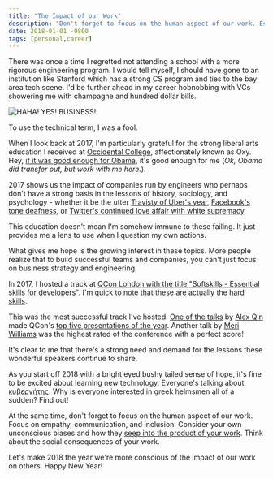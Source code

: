 ```yaml
---
title: "The Impact of our Work"
description: "Don't forget to focus on the human aspect of our work. Especially the unintended impact our work may have on others and society."
date: 2018-01-01 -0800
tags: [personal,career]
---
```


There was once a time I regretted not attending a school with a more rigorous engineering program. I would tell myself, I should have gone to an institution like Stanford which has a strong CS program and ties to the bay area tech scene. I'd be further ahead in my career hobnobbing with VCs showering me with champagne and hundred dollar bills.

![HAHA! YES! BUSINESS!](https://user-images.githubusercontent.com/19977/34470329-01e954f4-eee4-11e7-9c3b-acea657e464f.png)

To use the technical term, I was a fool.

When I look back at 2017, I'm particularly grateful for the strong liberal arts education I received at [Occidental College](https://oxy.edu), affectionately known as Oxy. Hey, [if it was good enough for Obama](https://obamascholars.oxy.edu/obama-oxy), it's good enough for me (_Ok, Obama did transfer out, but work with me here._).

2017 shows us the impact of companies run by engineers who perhaps don't have a strong basis in the lessons of history, sociology, and psychology - whether it be the utter [Travisty of Uber's year](https://thenextweb.com/tech/2017/12/28/ubers-terrible-horrible-no-good-bad-year/), [Facebook's tone deafness](http://www.chicagotribune.com/news/nationworld/ct-facebook-puerto-rico-20171011-story.html), or [Twitter's continued love affair with white supremacy](https://www.damemagazine.com/2017/10/19/twitter-and-white-supremacy-love-story/).

This education doesn't mean I'm somehow immune to these failing. It just provides me a lens to use when I question my own actions.

What gives me hope is the growing interest in these topics. More people realize that to build successful teams and companies, you can't just focus on business strategy and engineering.

In 2017, I hosted a track at [QCon London with the title "Softskills - Essential skills for developers"](https://qconlondon.com/london-2017/london-2017/track/softskills-essential-skills-developers.html). I'm quick to note that these are actually the [hard skills](https://haacked.com/archive/2016/10/12/the-hard-skills/).

This was the most successful track I've hosted. [One of the talks](https://qconlondon.com/london-2017/london-2017/track/softskills-essential-skills-developers.html) by [Alex Qin](http://alexq.in/) made QCon's [top five presentations of the year](https://twitter.com/InfoQ/status/946473343254974467). Another talk by [Meri Williams](http://blog.geekmanager.co.uk/) was the highest rated of the conference with a perfect score!

It's clear to me that there's a strong need and demand for the lessons these wonderful speakers continue to share.

As you start off 2018 with a bright eyed bushy tailed sense of hope, it's fine to be excited about learning new technology. Everyone's talking about [κυβερνήτης](https://kubernetes.io/). Why is everyone interested in greek helmsmen all of a sudden? Find out!

At the same time, don't forget to focus on the human aspect of our work. Focus on empathy, communication, and inclusion. Consider your own unconscious biases and how they [seep into the product of your work](https://www.youtube.com/watch?v=DrybkPOPZUQ). Think about the social consequences of your work.

Let's make 2018 the year we're more conscious of the impact of our work on others. Happy New Year!
